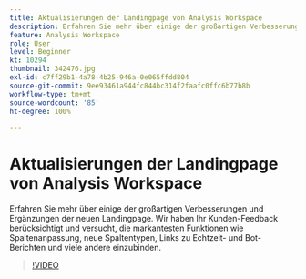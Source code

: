 ```yaml
---
title: Aktualisierungen der Landingpage von Analysis Workspace
description: Erfahren Sie mehr über einige der großartigen Verbesserungen und Ergänzungen der neuen Landingpage. Wir haben Ihr Kunden-Feedback berücksichtigt und versucht, das Markanteste zu integrieren ... (Beschreibungen sollten zwischen 60 und 160 Zeichen lang sein)
feature: Analysis Workspace
role: User
level: Beginner
kt: 10294
thumbnail: 342476.jpg
exl-id: c7ff29b1-4a78-4b25-946a-0e065ffdd804
source-git-commit: 9ee93461a944fc844bc314f2faafc0ffc6b77b8b
workflow-type: tm+mt
source-wordcount: '85'
ht-degree: 100%

---
```


# Aktualisierungen der Landingpage von Analysis Workspace

Erfahren Sie mehr über einige der großartigen Verbesserungen und Ergänzungen der neuen Landingpage. Wir haben Ihr Kunden-Feedback berücksichtigt und versucht, die markantesten Funktionen wie Spaltenanpassung, neue Spaltentypen, Links zu Echtzeit- und Bot-Berichten und viele andere einzubinden.

>[!VIDEO](https://video.tv.adobe.com/v/342476/?quality=12&learn=on)
